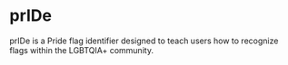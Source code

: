 # prIDe
prIDe is a Pride flag identifier designed to teach users how to recognize flags within the LGBTQIA+ community.
